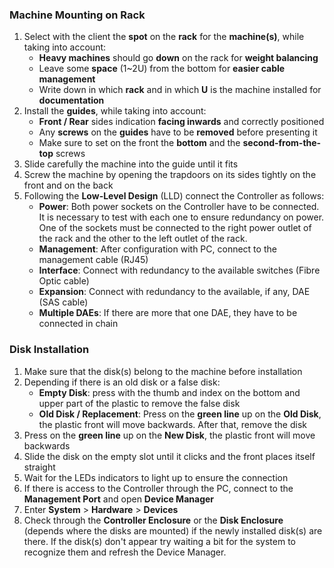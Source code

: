 ### **Machine Mounting on Rack**
1. Select with the client the **spot** on the **rack** for the **machine(s)**, while taking into account:
	- **Heavy machines** should go **down** on the rack for **weight balancing**
	- Leave some **space** (1~2U) from the bottom for **easier cable management**
	- Write down in which **rack** and in which **U** is the machine installed for **documentation**
2. Install the **guides**, while taking into account:
	- **Front / Rear** sides indication **facing inwards** and correctly positioned
	- Any **screws** on the **guides** have to be **removed** before presenting it
	- Make sure to set on the front the **bottom** and the **second-from-the-top** screws
3. Slide carefully the machine into the guide until it fits
4. Screw the machine by opening the trapdoors on its sides tightly on the front and on the back
5. Following the **Low-Level Design** (LLD) connect the Controller as follows:
	- **Power**: Both power sockets on the Controller have to be connected. It is necessary to test with each one to ensure redundancy on power. One of the sockets must be connected to the right power outlet of the rack and the other to the left outlet of the rack.
	- **Management**: After configuration with PC, connect to the management cable (RJ45)
	- **Interface**: Connect with redundancy to the available switches (Fibre Optic cable)
	- **Expansion**: Connect with redundancy to the available, if any, DAE (SAS cable)
	- **Multiple DAEs**: If there are more that one DAE, they have to be connected in chain

### **Disk Installation**
1. Make sure that the disk(s) belong to the machine before installation
2. Depending if there is an old disk or a false disk:
	- **Empty Disk**: press with the thumb and index on the bottom and upper part of the plastic to remove the false disk
	- **Old Disk / Replacement**: Press on the **green line** up on the **Old Disk**, the plastic front will move backwards. After that, remove the disk
3. Press on the **green line** up on the **New Disk**, the plastic front will move backwards
4. Slide the disk on the empty slot until it clicks and the front places itself straight
5. Wait for the LEDs indicators to light up to ensure the connection
6. If there is access to the Controller through the PC, connect to the **Management Port** and open **Device Manager**
7. Enter **System** > **Hardware** > **Devices**
8. Check through the **Controller Enclosure** or the **Disk Enclosure** (depends where the disks are mounted) if the newly installed disk(s) are there. If the disk(s) don't appear try waiting a bit for the system to recognize them and refresh the Device Manager.